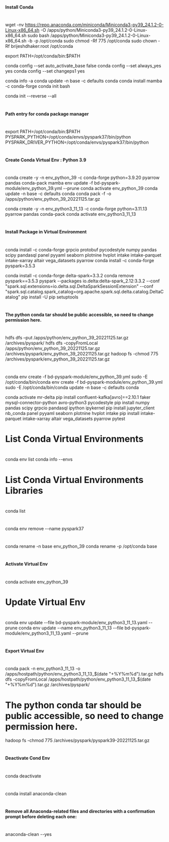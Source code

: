 
#
#### Install Conda
#

wget -nv https://repo.anaconda.com/miniconda/Miniconda3-py39_24.1.2-0-Linux-x86_64.sh -O /apps/python/Miniconda3-py39_24.1.2-0-Linux-x86_64.sh
sudo bash /apps/python/Miniconda3-py39_24.1.2-0-Linux-x86_64.sh -b -p /opt/conda
sudo chmod -Rf 775 /opt/conda
sudo chown -Rf brijeshdhaker:root /opt/conda

export PATH=/opt/conda/bin:$PATH

conda config --set auto_activate_base false
conda config --set always_yes yes
conda config --set changeps1 yes

conda info -a
conda update -n base -c defaults conda
conda install mamba -c conda-forge
conda init bash

conda init --reverse --all
#
#### Path entry for conda package manager
#

export PATH=/opt/conda/bin:$PATH
PYSPARK_PYTHON=/opt/conda/envs/pyspark37/bin/python
PYSPARK_DRIVER_PYTHON=/opt/conda/envs/pyspark37/bin/python

#
#### Create Conda Virtual Env : Python 3.9
#
conda create -y -n env_python_39 -c conda-forge python=3.9.20 pyarrow pandas conda-pack
mamba env update -f bd-pyspark-module/env_python_39.yml --prune
conda activate env_python_39
conda update -n base -c defaults conda
conda pack -f -o /apps/python/env_python_39_20221125.tar.gz

conda create -y -n env_python3_11_13 -c conda-forge python=3.11.13 pyarrow pandas conda-pack
conda activate env_python3_11_13

#
#### Install Package in Virtual Environment
#

conda install -c conda-forge grpcio protobuf pycodestyle numpy pandas scipy pandasql panel pyyaml seaborn plotnine hvplot intake intake-parquet intake-xarray altair vega_datasets pyarrow
conda install -c conda-forge pyspark=3.5.3

conda install -c conda-forge delta-spark=3.3.2
conda remove pyspark==3.5.3
pyspark --packages io.delta:delta-spark_2.12:3.3.2 --conf "spark.sql.extensions=io.delta.sql.DeltaSparkSessionExtension" --conf "spark.sql.catalog.spark_catalog=org.apache.spark.sql.delta.catalog.DeltaCatalog"
pip install -U pip setuptools

#
#### The python conda tar should be public accessible, so need to change permission here.
#
hdfs dfs –put /apps/python/env_python_39_20221125.tar.gz /archives/pyspark/
hdfs dfs -copyFromLocal /apps/python/env_python_39_20221125.tar.gz /archives/pyspark/env_python_39_20221125.tar.gz
hadoop fs -chmod 775 /archives/pyspark/env_python_39_20221125.tar.gz


#
####  
# 
conda env create -f bd-pyspark-module/env_python_39.yml
sudo -E /opt/conda/bin/conda env create -f bd-pyspark-module/env_python_39.yml
sudo -E /opt/conda/bin/conda update -n base -c defaults conda



conda activate mr-delta
pip install confluent-kafka[avro]==2.10.1 faker mysql-connector-python avro-python3 pycodestyle
pip install numpy pandas scipy grpcio pandasql ipython ipykernel
pip install jupyter_client nb_conda panel pyyaml seaborn plotnine hvplot intake
pip install intake-parquet intake-xarray altair vega_datasets pyarrow pytest

#
# List Conda Virtual Environments
#
conda env list
conda info --envs

#
# List Conda Virtual Environments Libraries
#
conda list

#
#
#
conda env remove --name pyspark37

#
#
#
conda rename -n base  env_python_39
conda rename -p /opt/conda base

#
#### Activate Virtual Env
#
conda activate env_python_39

#
# Update Virtual Env
#
conda env update --file bd-pyspark-module/env_python3_11_13.yaml --prune
conda env update --name env_python3_11_13 --file bd-pyspark-module/env_python3_11_13.yaml --prune

#
#### Export Virtual Env
#
conda pack -n env_python3_11_13 -o /apps/hostpath/python/env_python3_11_13_$(date "+%Y%m%d").tar.gz
hdfs dfs -copyFromLocal /apps/hostpath/python/env_python3_11_13_$(date "+%Y%m%d").tar.gz /archives/pyspark/

# The python conda tar should be public accessible, so need to change permission here.
hadoop fs -chmod 775 /archives/pyspark/pyspark39-20221125.tar.gz

#
#### Deactivate Cond Env
#

conda deactivate

#
#### 
#
conda install anaconda-clean

#
#### Remove all Anaconda-related files and directories with a confirmation prompt before deleting each one:
#
anaconda-clean --yes

